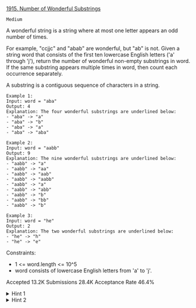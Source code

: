 [1915. Number of Wonderful Substrings](https://leetcode.com/problems/number-of-wonderful-substrings/)

`Medium`

A wonderful string is a string where at most one letter appears an odd number of times.

For example, "ccjjc" and "abab" are wonderful, but "ab" is not.
Given a string word that consists of the first ten lowercase English letters ('a' through 'j'), return the number of wonderful non-empty substrings in word. If the same substring appears multiple times in word, then count each occurrence separately.

A substring is a contiguous sequence of characters in a string.

```
Example 1:
Input: word = "aba"
Output: 4
Explanation: The four wonderful substrings are underlined below:
- "aba" -> "a"
- "aba" -> "b"
- "aba" -> "a"
- "aba" -> "aba"

Example 2:
Input: word = "aabb"
Output: 9
Explanation: The nine wonderful substrings are underlined below:
- "aabb" -> "a"
- "aabb" -> "aa"
- "aabb" -> "aab"
- "aabb" -> "aabb"
- "aabb" -> "a"
- "aabb" -> "abb"
- "aabb" -> "b"
- "aabb" -> "bb"
- "aabb" -> "b"

Example 3:
Input: word = "he"
Output: 2
Explanation: The two wonderful substrings are underlined below:
- "he" -> "h"
- "he" -> "e"
``` 

Constraints:

- 1 <= word.length <= 10^5
- word consists of lowercase English letters from 'a' to 'j'.

Accepted
13.2K
Submissions
28.4K
Acceptance Rate
46.4%

<details>
<summary>Hint 1</summary>

For each prefix of the string, check which characters are of even frequency and which are not and represent it by a bitmask.

</details>
<details>
<summary>Hint 2</summary>

Find the other prefixes whose masks differs from the current prefix mask by at most one bit.

</details>

